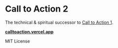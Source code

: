 # Call to Action 2

The technical & spiritual successor to [Call to Action 1](https://github.com/lachlanjc/calltoaction).

[**calltoaction.vercel.app**](https://calltoaction.vercel.app)

MIT License
